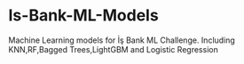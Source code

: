 # Is-Bank-ML-Models
Machine Learning models for İş Bank ML Challenge. Including KNN,RF,Bagged Trees,LightGBM and Logistic Regression
